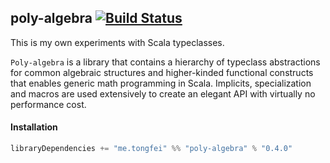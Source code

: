 ## poly-algebra [![Build Status](https://travis-ci.org/ctongfei/poly-algebra.svg?branch=master)](https://travis-ci.org/ctongfei/poly-algebra)

This is my own experiments with Scala typeclasses. 

`Poly-algebra` is a library that contains a hierarchy of typeclass abstractions for common algebraic structures and 
higher-kinded functional constructs that enables generic math programming in Scala.
Implicits, specialization and macros are used extensively to create an elegant API with virtually no performance cost.

#### Installation
```scala
libraryDependencies += "me.tongfei" %% "poly-algebra" % "0.4.0"
```
